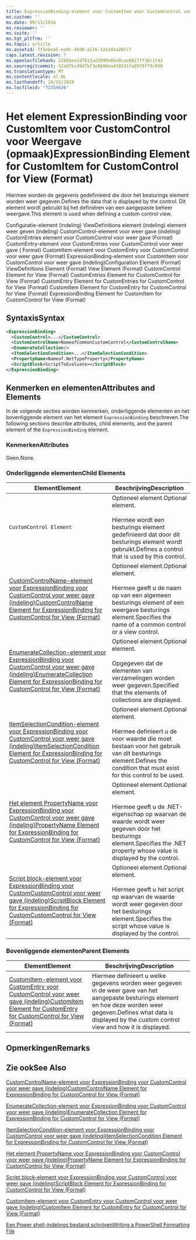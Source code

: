 ```yaml
---
title: ExpressionBinding-element voor CustomItem voor CustomControl voor weer gave (indeling) | Microsoft Docs
ms.custom: ''
ms.date: 09/13/2016
ms.reviewer: ''
ms.suite: ''
ms.tgt_pltfrm: ''
ms.topic: article
ms.assetid: 7f5ebea5-ee9c-4b90-a116-12a1daa28fc7
caps.latest.revision: 7
ms.openlocfilehash: 226bbea1d7613ad3099e05e8caa9817ff16c1f42
ms.sourcegitcommit: 52a67bcd9d7bf3e8600ea4302d1fa8970ff9c998
ms.translationtype: MT
ms.contentlocale: nl-NL
ms.lasthandoff: 10/15/2019
ms.locfileid: "72354626"
---
```

# <a name="expressionbinding-element-for-customitem-for-customcontrol-for-view-format"></a><span data-ttu-id="d5ffc-102">Het element ExpressionBinding voor CustomItem voor CustomControl voor Weergave (opmaak)</span><span class="sxs-lookup"><span data-stu-id="d5ffc-102">ExpressionBinding Element for CustomItem for CustomControl for View (Format)</span></span>

<span data-ttu-id="d5ffc-103">Hiermee worden de gegevens gedefinieerd die door het besturings element worden weer gegeven.</span><span class="sxs-lookup"><span data-stu-id="d5ffc-103">Defines the data that is displayed by the control.</span></span> <span data-ttu-id="d5ffc-104">Dit element wordt gebruikt bij het definiëren van een aangepaste beheer weergave.</span><span class="sxs-lookup"><span data-stu-id="d5ffc-104">This element is used when defining a custom control view.</span></span>

<span data-ttu-id="d5ffc-105">Configuratie-element (indeling) ViewDefinitions element (indeling) element weer geven (indeling) CustomControl-element voor weer gave (indeling) CustomEntries element voor CustomControl voor weer gave (Format) CustomEntry-element voor CustomEntries voor CustomControl voor weer gave ( Format) CustomItem-element voor CustomEntry voor CustomControl voor weer gave (Format) ExpressionBinding-element voor CustomItem voor CustomControl voor weer gave (indeling)</span><span class="sxs-lookup"><span data-stu-id="d5ffc-105">Configuration Element (Format) ViewDefinitions Element (Format) View Element (Format) CustomControl Element for View (Format) CustomEntries Element for CustomControl for View (Format) CustomEntry Element for CustomEntries for CustomControl for View (Format) CustomItem Element for CustomEntry for CustomControl for View (Format) ExpressionBinding Element for CustomItem for CustomControl for View (Format)</span></span>

## <a name="syntax"></a><span data-ttu-id="d5ffc-106">Syntaxis</span><span class="sxs-lookup"><span data-stu-id="d5ffc-106">Syntax</span></span>

```xml
<ExpressionBinding>
  <CustomControl>...</CustomControl>
  <CustomControlName>NameofCommonCustomControl</CustomControlName>
  <EnumerateCollection/>
  <ItemSelectionCondition>...</ItemSelectionCondition>
  <PropertyName>Nameof.NetTypeProperty</PropertyName>
  <ScriptBlock>ScriptToEvaluate></ScriptBlock>
</ExpressionBinding>
```

## <a name="attributes-and-elements"></a><span data-ttu-id="d5ffc-107">Kenmerken en elementen</span><span class="sxs-lookup"><span data-stu-id="d5ffc-107">Attributes and Elements</span></span>

<span data-ttu-id="d5ffc-108">In de volgende secties worden kenmerken, onderliggende elementen en het bovenliggende element van het element `ExpressionBinding` beschreven.</span><span class="sxs-lookup"><span data-stu-id="d5ffc-108">The following sections describe attributes, child elements, and the parent element of the `ExpressionBinding` element.</span></span>

### <a name="attributes"></a><span data-ttu-id="d5ffc-109">Kenmerken</span><span class="sxs-lookup"><span data-stu-id="d5ffc-109">Attributes</span></span>

<span data-ttu-id="d5ffc-110">Geen.</span><span class="sxs-lookup"><span data-stu-id="d5ffc-110">None.</span></span>

### <a name="child-elements"></a><span data-ttu-id="d5ffc-111">Onderliggende elementen</span><span class="sxs-lookup"><span data-stu-id="d5ffc-111">Child Elements</span></span>

|<span data-ttu-id="d5ffc-112">Element</span><span class="sxs-lookup"><span data-stu-id="d5ffc-112">Element</span></span>|<span data-ttu-id="d5ffc-113">Beschrijving</span><span class="sxs-lookup"><span data-stu-id="d5ffc-113">Description</span></span>|
|-------------|-----------------|
|`CustomControl Element`|<span data-ttu-id="d5ffc-114">Optioneel element.</span><span class="sxs-lookup"><span data-stu-id="d5ffc-114">Optional element.</span></span><br /><br /> <span data-ttu-id="d5ffc-115">Hiermee wordt een besturings element gedefinieerd dat door dit besturings element wordt gebruikt.</span><span class="sxs-lookup"><span data-stu-id="d5ffc-115">Defines a control that is used by this control.</span></span>|
|[<span data-ttu-id="d5ffc-116">CustomControlName-element voor ExpressionBinding voor CustomControl voor weer gave (indeling)</span><span class="sxs-lookup"><span data-stu-id="d5ffc-116">CustomControlName Element for ExpressionBinding for CustomControl for View (Format)</span></span>](./customcontrolname-element-for-expressionbinding-for-customcontrol-for-view-format.md)|<span data-ttu-id="d5ffc-117">Optioneel element.</span><span class="sxs-lookup"><span data-stu-id="d5ffc-117">Optional element.</span></span><br /><br /> <span data-ttu-id="d5ffc-118">Hiermee geeft u de naam op van een algemeen besturings element of een weergave besturings element.</span><span class="sxs-lookup"><span data-stu-id="d5ffc-118">Specifies the name of a common control or a view control.</span></span>|
|[<span data-ttu-id="d5ffc-119">EnumerateCollection-element voor ExpressionBinding voor CustomControl voor weer gave (indeling)</span><span class="sxs-lookup"><span data-stu-id="d5ffc-119">EnumerateCollection Element for ExpressionBinding for CustomControl for View (Format)</span></span>](./enumeratecollection-element-for-expressionbinding-for-customcontrol-for-view-format.md)|<span data-ttu-id="d5ffc-120">Optioneel element.</span><span class="sxs-lookup"><span data-stu-id="d5ffc-120">Optional element.</span></span><br /><br /> <span data-ttu-id="d5ffc-121">Opgegeven dat de elementen van verzamelingen worden weer gegeven.</span><span class="sxs-lookup"><span data-stu-id="d5ffc-121">Specified that the elements of collections are displayed.</span></span>|
|[<span data-ttu-id="d5ffc-122">ItemSelectionCondition-element voor ExpressionBinding voor CustomControl voor weer gave (indeling)</span><span class="sxs-lookup"><span data-stu-id="d5ffc-122">ItemSelectionCondition Element for ExpressionBinding for CustomControl for View (Format)</span></span>](./itemselectioncondition-element-for-expressionbinding-for-customcontrol-format.md)|<span data-ttu-id="d5ffc-123">Optioneel element.</span><span class="sxs-lookup"><span data-stu-id="d5ffc-123">Optional element.</span></span><br /><br /> <span data-ttu-id="d5ffc-124">Hiermee definieert u de voor waarde die moet bestaan voor het gebruik van dit besturings element.</span><span class="sxs-lookup"><span data-stu-id="d5ffc-124">Defines the condition that must exist for this control to be used.</span></span>|
|[<span data-ttu-id="d5ffc-125">Het element PropertyName voor ExpressionBinding voor CustomControl voor weer gave (indeling)</span><span class="sxs-lookup"><span data-stu-id="d5ffc-125">PropertyName Element for ExpressionBinding for CustomControl for View (Format)</span></span>](./propertyname-element-for-expressionbinding-for-customcontrol-for-view-format.md)|<span data-ttu-id="d5ffc-126">Optioneel element.</span><span class="sxs-lookup"><span data-stu-id="d5ffc-126">Optional element.</span></span><br /><br /> <span data-ttu-id="d5ffc-127">Hiermee geeft u de .NET-eigenschap op waarvan de waarde wordt weer gegeven door het besturings element.</span><span class="sxs-lookup"><span data-stu-id="d5ffc-127">Specifies the .NET property whose value is displayed by the control.</span></span>|
|[<span data-ttu-id="d5ffc-128">Script block-element voor ExpressionBinding voor CustomCustomControl voor weer gave (indeling)</span><span class="sxs-lookup"><span data-stu-id="d5ffc-128">ScriptBlock Element for ExpressionBinding for CustomCustomControl for View (Format)</span></span>](./scriptblock-element-for-expressionbinding-for-customcontrol-for-view-format.md)|<span data-ttu-id="d5ffc-129">Optioneel element.</span><span class="sxs-lookup"><span data-stu-id="d5ffc-129">Optional element.</span></span><br /><br /> <span data-ttu-id="d5ffc-130">Hiermee geeft u het script op waarvan de waarde wordt weer gegeven door het besturings element.</span><span class="sxs-lookup"><span data-stu-id="d5ffc-130">Specifies the script whose value is displayed by the control.</span></span>|

### <a name="parent-elements"></a><span data-ttu-id="d5ffc-131">Bovenliggende elementen</span><span class="sxs-lookup"><span data-stu-id="d5ffc-131">Parent Elements</span></span>

|<span data-ttu-id="d5ffc-132">Element</span><span class="sxs-lookup"><span data-stu-id="d5ffc-132">Element</span></span>|<span data-ttu-id="d5ffc-133">Beschrijving</span><span class="sxs-lookup"><span data-stu-id="d5ffc-133">Description</span></span>|
|-------------|-----------------|
|[<span data-ttu-id="d5ffc-134">CustomItem-element voor CustomEntry voor CustomControl voor weer gave (indeling)</span><span class="sxs-lookup"><span data-stu-id="d5ffc-134">CustomItem Element for CustomEntry for CustomControl for View (Format)</span></span>](./customitem-element-for-customentry-for-customcontrol-for-view-format.md)|<span data-ttu-id="d5ffc-135">Hiermee definieert u welke gegevens worden weer gegeven in de weer gave van het aangepaste besturings element en hoe deze worden weer gegeven.</span><span class="sxs-lookup"><span data-stu-id="d5ffc-135">Defines what data is displayed by the custom control view and how it is displayed.</span></span>|

## <a name="remarks"></a><span data-ttu-id="d5ffc-136">Opmerkingen</span><span class="sxs-lookup"><span data-stu-id="d5ffc-136">Remarks</span></span>

## <a name="see-also"></a><span data-ttu-id="d5ffc-137">Zie ook</span><span class="sxs-lookup"><span data-stu-id="d5ffc-137">See Also</span></span>

[<span data-ttu-id="d5ffc-138">CustomControlName-element voor ExpressionBinding voor CustomControl voor weer gave (indeling)</span><span class="sxs-lookup"><span data-stu-id="d5ffc-138">CustomControlName Element for ExpressionBinding for CustomControl for View (Format)</span></span>](./customcontrolname-element-for-expressionbinding-for-customcontrol-for-view-format.md)

[<span data-ttu-id="d5ffc-139">EnumerateCollection-element voor ExpressionBinding voor CustomControl voor weer gave (indeling)</span><span class="sxs-lookup"><span data-stu-id="d5ffc-139">EnumerateCollection Element for ExpressionBinding for CustomControl for View (Format)</span></span>](./enumeratecollection-element-for-expressionbinding-for-customcontrol-for-view-format.md)

[<span data-ttu-id="d5ffc-140">ItemSelectionCondition-element voor ExpressionBinding voor CustomControl voor weer gave (indeling)</span><span class="sxs-lookup"><span data-stu-id="d5ffc-140">ItemSelectionCondition Element for ExpressionBinding for CustomControl for View (Format)</span></span>](./itemselectioncondition-element-for-expressionbinding-for-customcontrol-format.md)

[<span data-ttu-id="d5ffc-141">Het element PropertyName voor ExpressionBinding voor CustomControl voor weer gave (indeling)</span><span class="sxs-lookup"><span data-stu-id="d5ffc-141">PropertyName Element for ExpressionBinding for CustomControl for View (Format)</span></span>](./propertyname-element-for-expressionbinding-for-customcontrol-for-view-format.md)

[<span data-ttu-id="d5ffc-142">Script block-element voor ExpressionBinding voor CustomControl voor weer gave (indeling)</span><span class="sxs-lookup"><span data-stu-id="d5ffc-142">ScriptBlock Element for ExpressionBinding for CustomControl for View (Format)</span></span>](./scriptblock-element-for-expressionbinding-for-customcontrol-for-view-format.md)

[<span data-ttu-id="d5ffc-143">CustomItem-element voor CustomEntry voor CustomControl voor weer gave (indeling)</span><span class="sxs-lookup"><span data-stu-id="d5ffc-143">CustomItem Element for CustomEntry for CustomControl for View (Format)</span></span>](./customitem-element-for-customentry-for-customcontrol-for-view-format.md)

[<span data-ttu-id="d5ffc-144">Een Power shell-indelings bestand schrijven</span><span class="sxs-lookup"><span data-stu-id="d5ffc-144">Writing a PowerShell Formatting File</span></span>](./writing-a-powershell-formatting-file.md)
